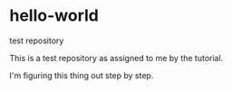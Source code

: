 # hello-world
test repository

This is a test repository as assigned to me by the tutorial.

I'm figuring this thing out step by step.
